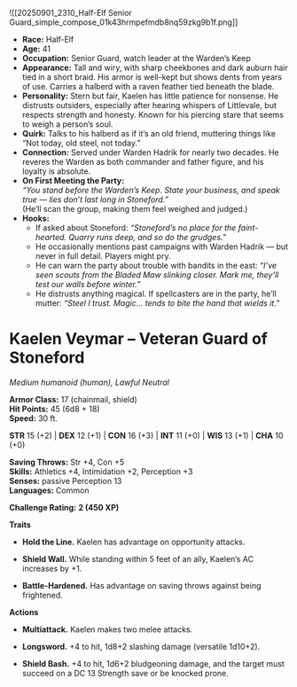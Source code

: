![[20250901_2310_Half-Elf Senior Guard_simple_compose_01k43hrmpefmdb8nq59zkg9b1f.png]]
- **Race:** Half-Elf
- **Age:** 41
- **Occupation:** Senior Guard, watch leader at the Warden’s Keep
- **Appearance:** Tall and wiry, with sharp cheekbones and dark auburn hair tied in a short braid. His armor is well-kept but shows dents from years of use. Carries a halberd with a raven feather tied beneath the blade.
- **Personality:** Stern but fair, Kaelen has little patience for nonsense. He distrusts outsiders, especially after hearing whispers of Littlevale, but respects strength and honesty. Known for his piercing stare that seems to weigh a person’s soul.
- **Quirk:** Talks to his halberd as if it’s an old friend, muttering things like “Not today, old steel, not today.”
- **Connection:** Served under Warden Hadrik for nearly two decades. He reveres the Warden as both commander and father figure, and his loyalty is absolute.
- **On First Meeting the Party:**  
    _“You stand before the Warden’s Keep. State your business, and speak true — lies don’t last long in Stoneford.”_  
    (He’ll scan the group, making them feel weighed and judged.)
- **Hooks:**
    - If asked about Stoneford: _“Stoneford’s no place for the faint-hearted. Quarry runs deep, and so do the grudges.”_
    - He occasionally mentions past campaigns with Warden Hadrik — but never in full detail. Players might pry.
    - He can warn the party about trouble with bandits in the east: _“I’ve seen scouts from the Bladed Maw slinking closer. Mark me, they’ll test our walls before winter.”_
    - He distrusts anything magical. If spellcasters are in the party, he’ll mutter: _“Steel I trust. Magic… tends to bite the hand that wields it.”_

# **Kaelen Veymar – Veteran Guard of Stoneford**

_Medium humanoid (human), Lawful Neutral_

**Armor Class:** 17 (chainmail, shield)  
**Hit Points:** 45 (6d8 + 18)  
**Speed:** 30 ft.

**STR** 15 (+2) | **DEX** 12 (+1) | **CON** 16 (+3) | **INT** 11 (+0) | **WIS** 13 (+1) | **CHA** 10 (+0)

**Saving Throws:** Str +4, Con +5  
**Skills:** Athletics +4, Intimidation +2, Perception +3  
**Senses:** passive Perception 13  
**Languages:** Common

**Challenge Rating:** **2 (450 XP)**

**Traits**

- **Hold the Line.** Kaelen has advantage on opportunity attacks.
    
- **Shield Wall.** While standing within 5 feet of an ally, Kaelen’s AC increases by +1.
    
- **Battle-Hardened.** Has advantage on saving throws against being frightened.
    

**Actions**

- **Multiattack.** Kaelen makes two melee attacks.
    
- **Longsword.** +4 to hit, 1d8+2 slashing damage (versatile 1d10+2).
    
- **Shield Bash.** +4 to hit, 1d6+2 bludgeoning damage, and the target must succeed on a DC 13 Strength save or be knocked prone.